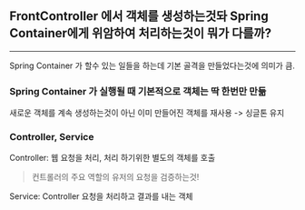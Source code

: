 ## FrontController 에서 객체를 생성하는것돠 Spring Container에게 위암하여 처리하는것이 뭐가 다를까?

---

Spring Container 가 할수 있는 일들을 하는데 기본 골격을 만들었다는것에 의미가 큼.

### Spring Container 가 실행될 때 기본적으로 객체는 딱 한번만 만듦

새로운 객체를 계속 생성하는것이 아닌 이미 만들어진 객체를 재사용 -> 싱글톤 유지

### Controller, Service

Controller: 웹 요청을 처리, 처리 하기위한 별도의 객체를 호출
> 컨트롤러의 주요 역할의 유저의 요청을 검증하는것! 

Service: Controller 요청을 처리하고 결과를 내는 객체
